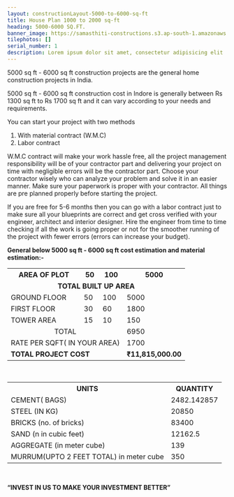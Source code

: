 ```yaml
---
layout: constructionLayout-5000-to-6000-sq-ft
title: House Plan 1000 to 2000 sq-ft
heading: 5000-6000 SQ.FT.
banner_image: https://samasthiti-constructions.s3.ap-south-1.amazonaws.com/uploads/6.jpeg
tilephotos: []
serial_number: 1
description: Lorem ipsum dolor sit amet, consectetur adipisicing elit
---
```

5000 sq ft - 6000 sq ft construction projects are the general home construction projects in India.

5000 sq ft - 6000 sq ft construction cost in Indore is generally between Rs 1300 sq ft to Rs 1700 sq ft and it can vary according to your needs and requirements.

You can start your project with two methods 

<ol>
<li>With material contract (W.M.C)</li>
<li>Labor contract</li>
</ol>

W.M.C contract will make your work hassle free, all the project management responsibility will be of your contractor part and delivering your project on time with negligible errors will be the contractor part. Choose your contractor wisely who can analyze your problem and solve it in an easier manner. Make sure your paperwork is proper with your contractor. All things are pre planned properly before starting the project.

If you are free for 5-6 months then you can go with a labor contract just to make sure all your blueprints are correct and get cross verified with your engineer, architect and interior designer. 
Hire the engineer from time to time checking if all the work is going proper or not for the smoother running of the project with fewer errors (errors can increase your budget).

<b>General below 5000 sq ft - 6000 sq ft cost estimation and material estimation:-</b>

<table>
  <tr>
    <th>AREA OF PLOT</th>
    <th>50</th>
    <th>100</th>
    <th>5000</th>
  </tr>

  <tr>
  <td colspan="4" style="text-align:center; font-weight: bold;">TOTAL BUILT UP AREA</td>
  </tr>

  <tr>
    <td>GROUND FLOOR</td>
    <td>50</td>
    <td>100</td>
    <td>5000</td>
  </tr>

  <tr>
    <td>FIRST FLOOR</td>
    <td>30</td>
    <td>60</td>
    <td>1800</td>
  </tr>

  <tr>
    <td>TOWER AREA</td>
    <td>15</td>
    <td>10</td>
    <td>150</td>
  </tr>

  <tr>
    <td colspan="3" style="text-align:center;">TOTAL</td>
    <td> 6950</td>
  </tr>

  <tr>
    <td colspan="3">RATE PER SQFT( IN YOUR AREA)</td>
    <td> 1700</td>
  </tr>

  <tr style="font-weight: bold;">
    <td colspan="3">TOTAL PROJECT COST</td>
    <td> ₹11,815,000.00</td>
  </tr>
</table>

<br>

<table>
  <tr>
    <th>UNITS</th>
    <th>QUANTITY</th>
  </tr>
  
  <tr>
    <td>CEMENT( BAGS)</td>
    <td> 2482.142857</td>
  </tr>

  <tr>
    <td>STEEL (IN KG)</td>
    <td>20850</td>
  </tr>

  <tr>
    <td>BRICKS (no. of bricks)</td>
    <td>83400</td>
  </tr>

  <tr>
    <td>SAND (n in cubic feet)</td>
    <td> 12162.5</td>
  </tr>

  <tr>
    <td>AGGREGATE (in meter cube)</td>
    <td> 139</td>
  </tr>

  <tr>
    <td>MURRUM(UPTO 2 FEET TOTAL) in meter cube</td>
    <td> 350</td>
  </tr>
</table>

<br>

<b>“INVEST IN US TO MAKE YOUR INVESTMENT BETTER”</b>
